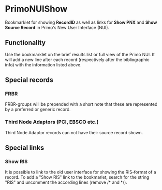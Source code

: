 # PrimoNUIShow
Bookmarklet for showing **RecordID** as well as links for **Show PNX** and
**Show Source Record** in Primo's New User Interface (NUI).

## Functionality
Use the bookmarklet on the brief results list or full view of the Primo NUI.
It will add a new line after each record (respectively after the bibliographic
info) with the information listed above.

## Special records

### FRBR
FRBR-groups will be prepended with a short note that these are represented by
a preferred or generic record.

### Third Node Adaptors (PCI, EBSCO etc.)
Third Node Adaptor records can not have their source record shown.

## Special links

### Show RIS
It is possible to link to the old user interface for showing the RIS-format of a
record. To add a "Show RIS" link to the bookmarlet, search for the string "RIS" and
uncomment the according lines (remove /\* and \*/).
